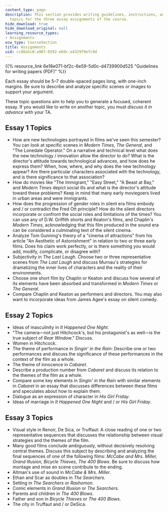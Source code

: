 ```yaml
---
content_type: page
description: This section provides writing guidelines, instructions, and suggested
  topics for the three essay assignments of the course.
hide_download: true
hide_download_original: null
learning_resource_types:
- Assignments
ocw_type: CourseSection
title: Assignments
uid: cc88a5c0-a907-6592-eb9c-e4329f9efc9d
---
```


{{% resource_link 6e18e071-bf2c-6e59-5d0c-d4739900d525 "Guidelines for writing papers (PDF)" %}}

Each essay should be 5–7 double-spaced pages long, with one-inch margins. Be sure to describe and analyze specific scenes or images to support your argument.

These topic questions aim to help you to generate a focused, coherent essay. If you would like to write on another topic, you must _discuss it in advance_ with your TA.

Essay 1 Topics
--------------

*   How are new technologies portrayed in films we've seen this semester? You can look at specific scenes in _Modern Times, The General_, and "The Lonedale Operator." On a narrative and technical level what does the new technology / innovation allow the director to do? What is the director's attitude towards technological advances, and how does he express them? When, how, where, and why does the new technology appear? Are there particular characters associated with the technology, and is there significance to that association?
*   How do movies like "The Immigrant," "Easy Street," "A Beast at Bay," and _Modern Times_ depict social ills and what is the director's attitude toward these problems? Keep in mind that many early moviegoers lived in urban areas and were immigrants.
*   How does the progression of gender roles in silent era films embody and / or contradict the Fred Ott principle? How do the silent directors incorporate or confront the social roles and limitations of the times? You can use any of D.W. Griffith shorts and Keaton's films, and Chaplin's _Modern Times_, acknowledging that this film produced in the sound era can be considered a culminating text of the silent cinema.
*   Analyze Tom Gunning's theory of a "cinema of attractions" from his article "An Aesthetic of Astonishment" in relation to two or three early films. Does his claim work perfectly, or is there something you would add, modify, complicate, or disagree with?
*   Subjectivity in _The Last Laugh_. Choose two or three representative scenes from _The Last Laugh_ and discuss Murnau's strategies for dramatizing the inner lives of characters and the reality of their environments.
*   Choose one short film by Chaplin or Keaton and discuss how several of its elements have been absorbed and transformed in _Modern Times_ or _The General_.
*   Compare Chaplin and Keaton as performers and directors. You may also want to incorporate ideas from James Agee's essay on silent comedy.

Essay 2 Topics
--------------

*   Ideas of masculinity in _It Happened One Night._
*   "The camera—not just Hitchcock's, but his protagonist's as well—is the true subject of _Rear Window_." Discuss.
*   Women in Hitchcock.
*   The theme of performance in _Singin' in the Rain_: Describe one or two performances and discuss the significance of these performances in the context of the film as a whole.
*   The theme of innocence in _Cabaret_.
*   Describe a production number from _Cabaret_ and discuss its relation to the themes of the film as a whole.
*   Compare some key elements in _Singin' in the Rain_ with similar elements in _Cabaret_ in an essay that discusses differences between these films and speculates about how to explain them.
*   Dialogue as an expression of character in _His Girl Friday_.
*   Ideas of marriage in _It Happened One Night_ and / or _His Girl Friday_.

Essay 3 Topics
--------------

*   Visual style in Renoir, De Sica, or Truffaut: A close reading of one or two representative sequences that discusses the relationship between visual strategies and the themes of the film.
*   Many good films conclude ambiguously, without decisively resolving central themes. Discuss this subject by describing and analyzing the final sequences of one of the following films: _McCabe and Mrs. Miller, Grand Illusion, Bicycle Thieves, The 400 Blows_. Be sure to discuss how montage and mise en scene contribute to the ending.
*   Altman's use of sound in _McCabe & Mrs. Miller_.
*   Ethan and Scar as doubles in _The Searchers_.
*   Setting in _The Searchers_ or _Rashomon_.
*   Comic elements in _Grand Illusion_ or _The Searchers_.
*   Parents and children in _The 400 Blows_.
*   Father and son in _Bicycle Thieves_ or _The 400 Blows_.
*   The city in Truffaut and / or DeSica.